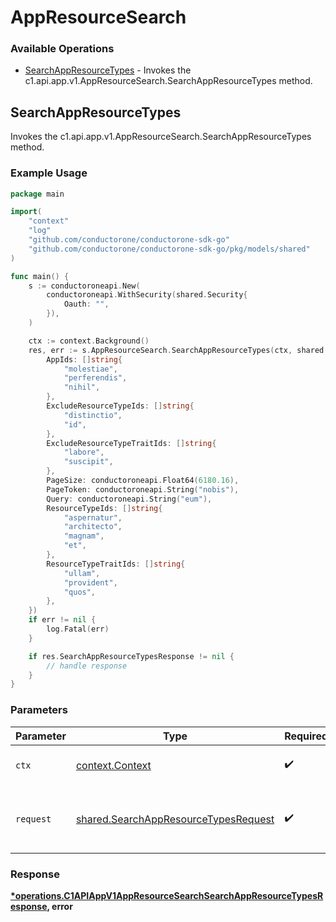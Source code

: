 # AppResourceSearch

### Available Operations

* [SearchAppResourceTypes](#searchappresourcetypes) - Invokes the c1.api.app.v1.AppResourceSearch.SearchAppResourceTypes method.

## SearchAppResourceTypes

Invokes the c1.api.app.v1.AppResourceSearch.SearchAppResourceTypes method.

### Example Usage

```go
package main

import(
	"context"
	"log"
	"github.com/conductorone/conductorone-sdk-go"
	"github.com/conductorone/conductorone-sdk-go/pkg/models/shared"
)

func main() {
    s := conductoroneapi.New(
        conductoroneapi.WithSecurity(shared.Security{
            Oauth: "",
        }),
    )

    ctx := context.Background()
    res, err := s.AppResourceSearch.SearchAppResourceTypes(ctx, shared.SearchAppResourceTypesRequest{
        AppIds: []string{
            "molestiae",
            "perferendis",
            "nihil",
        },
        ExcludeResourceTypeIds: []string{
            "distinctio",
            "id",
        },
        ExcludeResourceTypeTraitIds: []string{
            "labore",
            "suscipit",
        },
        PageSize: conductoroneapi.Float64(6180.16),
        PageToken: conductoroneapi.String("nobis"),
        Query: conductoroneapi.String("eum"),
        ResourceTypeIds: []string{
            "aspernatur",
            "architecto",
            "magnam",
            "et",
        },
        ResourceTypeTraitIds: []string{
            "ullam",
            "provident",
            "quos",
        },
    })
    if err != nil {
        log.Fatal(err)
    }

    if res.SearchAppResourceTypesResponse != nil {
        // handle response
    }
}
```

### Parameters

| Parameter                                                                                    | Type                                                                                         | Required                                                                                     | Description                                                                                  |
| -------------------------------------------------------------------------------------------- | -------------------------------------------------------------------------------------------- | -------------------------------------------------------------------------------------------- | -------------------------------------------------------------------------------------------- |
| `ctx`                                                                                        | [context.Context](https://pkg.go.dev/context#Context)                                        | :heavy_check_mark:                                                                           | The context to use for the request.                                                          |
| `request`                                                                                    | [shared.SearchAppResourceTypesRequest](../../models/shared/searchappresourcetypesrequest.md) | :heavy_check_mark:                                                                           | The request object to use for the request.                                                   |


### Response

**[*operations.C1APIAppV1AppResourceSearchSearchAppResourceTypesResponse](../../models/operations/c1apiappv1appresourcesearchsearchappresourcetypesresponse.md), error**


